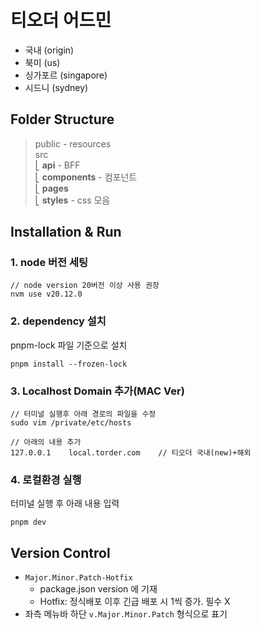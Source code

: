 # 티오더 어드민

- 국내 (origin)
- 북미 (us)
- 싱가포르 (singapore)
- 시드니 (sydney)

## Folder Structure

> public - resources <br/>
> src <br/>
> ⎣&nbsp;**api** - BFF <br/>
> ⎣&nbsp;**components** - 컴포넌트<br/>
> ⎣&nbsp;**pages** <br/>
> ⎣&nbsp;**styles** - css 모음<br/>

## Installation & Run

### 1. node 버전 세팅

```
// node version 20버전 이상 사용 권장
nvm use v20.12.0
```

### 2. dependency 설치
pnpm-lock 파일 기준으로 설치

```
pnpm install --frozen-lock
```

### 3. Localhost Domain 추가(MAC Ver)

```
// 터미널 실행후 아래 경로의 파일을 수정
sudo vim /private/etc/hosts

// 아래의 내용 추가
127.0.0.1    local.torder.com    // 티오더 국내(new)+해외
```

### 4. 로컬환경 실행

터미널 실행 후 아래 내용 입력
```
pnpm dev
```

## Version Control

- `Major.Minor.Patch-Hotfix`
    - package.json version 에 기재
    - Hotfix: 정식배포 이후 긴급 배포 시 1씩 증가. 필수 X
- 좌측 메뉴바 하단 `v.Major.Minor.Patch` 형식으로 표기
